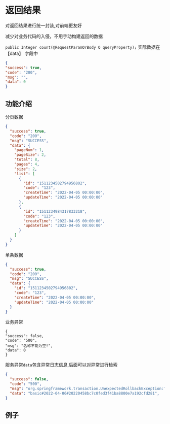 # 返回结果
对返回结果进行统一封装,对前端更友好

减少对业务代码的入侵，不用手动构建返回的数据

`public Integer count(@RequestParamOrBody Q queryProperty);`
实际数据在【data】 字段中

```json
{
"success": true,
"code": "200",
"msg": "",
"data": 0
}
```
## 功能介绍

分页数据
```json
{
  "success": true,
  "code": "200",
  "msg": "SUCCESS",
  "data": {
    "pageNum": 1,
    "pageSize": 2,
    "total": 8,
    "pages": 4,
    "size": 2,
    "list": [
      {
        "id": "1511234502794956802",
        "code": "123",
        "createTime": "2022-04-05 00:00:00",
        "updateTime": "2022-04-05 00:00:00"
      },
      {
        "id": "1511234984317833218",
        "code": "123",
        "createTime": "2022-04-05 00:00:00",
        "updateTime": "2022-04-05 00:00:00"
      }
    ]
  }
}
```
单条数据
```json
{
  "success": true,
  "code": "200",
  "msg": "SUCCESS",
  "data": {
    "id": "1511234502794956802",
    "code": "123",
    "createTime": "2022-04-05 00:00:00",
    "updateTime": "2022-04-05 00:00:00"
  }
}
```

业务异常
```
{
"success": false,
"code": "500",
"msg": "名称不能为空!",
"data": 0
}
```
服务异常`data`包含异常日志信息,后面可以对异常进行检索
```json
{
  "success": false,
  "code": "500",
  "msg": "org.springframework.transaction.UnexpectedRollbackException:Transaction rolled back because it has been marked as rollback-only",
  "data": "basic#2022-04-06#20220458bc7c0fed3f41ba8800e7a192cfd281",
}
```
## 例子
